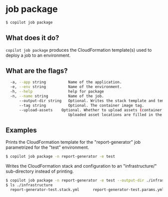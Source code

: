 # job package
```bash
$ copilot job package
```

## What does it do?

`copilot job package` produces the CloudFormation template(s) used to deploy a job to an environment.

## What are the flags?

```bash
  -a, --app string          Name of the application.
  -e, --env string          Name of the environment.
  -h, --help                help for package
  -n, --name string         Name of the job.
      --output-dir string   Optional. Writes the stack template and template configuration to a directory.
      --tag string          Optional. The container image tag.
      --upload-assets    Optional. Whether to upload assets (container images, Lambda functions, etc.).
                            Uploaded asset locations are filled in the template configuration.
```

## Examples

Prints the CloudFormation template for the "report-generator" job parametrized for the "test" environment.

```bash
$ copilot job package -n report-generator -e test
```

Writes the CloudFormation stack and configuration to an "infrastructure/" sub-directory instead of printing.

```bash
$ copilot job package -n report-generator -e test --output-dir ./infrastructure
$ ls ./infrastructure
  report-generator-test.stack.yml      report-generator-test.params.yml
```
